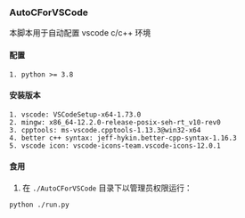 ### AutoCForVSCode
本脚本用于自动配置 vscode c/c++ 环境 
#### 配置
```
1. python >= 3.8
```

#### 安装版本
```
1. vscode: VSCodeSetup-x64-1.73.0
2. mingw: x86_64-12.2.0-release-posix-seh-rt_v10-rev0
3. cpptools: ms-vscode.cpptools-1.13.3@win32-x64
4. better c++ syntax: jeff-hykin.better-cpp-syntax-1.16.3
5. vscode icon: vscode-icons-team.vscode-icons-12.0.1
```

#### 食用
1. 在 `./AutoCForVSCode` 目录下以管理员权限运行：
```shell
python ./run.py
```
